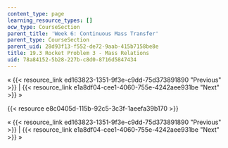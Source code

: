 ```yaml
---
content_type: page
learning_resource_types: []
ocw_type: CourseSection
parent_title: 'Week 6: Continuous Mass Transfer'
parent_type: CourseSection
parent_uid: 28d93f13-f552-de72-9aab-415b7158be8e
title: 19.3 Rocket Problem 3 - Mass Relations
uid: 78a84152-5b28-227b-c8d0-8716d5847434
---
```


« {{< resource_link ed163823-1351-9f3e-c9dd-75d373891890 "Previous" >}} | {{< resource_link e1a8df04-cee1-4060-755e-4242aee931be "Next" >}} »

{{< resource e8c0405d-115b-92c5-3c3f-1aeefa39b170 >}}

« {{< resource_link ed163823-1351-9f3e-c9dd-75d373891890 "Previous" >}} | {{< resource_link e1a8df04-cee1-4060-755e-4242aee931be "Next" >}} »